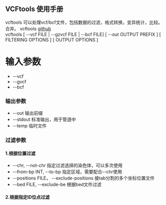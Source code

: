 ## VCFtools 使用手册

vcftools 可以处理vcf/bcf文件，包括数据的过滤，格式转换，变异统计，比较。合并。
vcftools [github](https://vcftools.github.io/index.html)  
vcftools [ --vcf FILE | --gzvcf FILE | --bcf FILE] [ --out OUTPUT PREFIX ] [ FILTERING OPTIONS ] [ OUTPUT OPTIONS ]

# 输入参数

- --vcf
- --gvcf
- --bcf  

### 输出参数
- --out    输出前缀
- --stdout 标准输出，用于管道中
- --temp   临时文件


### 过滤参数
#### 1.根据位置过滤
- --chr, --not-chr 指定过滤选择的染色体，可以多次使用
- --from-bp INT, --to-bp 指定区域，需要配合--chr使用
- --positions FILE， --exclude-positions 接tab分割的多个坐标位置文件
- --bed FILE, --exclude-be 根据bed文件过滤
#### 2.根据指定ID位点过滤

